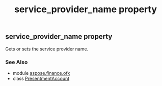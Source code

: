 ﻿---
title: service_provider_name property
second_title: Aspose.Finance for Python via .NET API References
description: 
type: docs
weight: 100
url: /python-net/aspose.finance.ofx/presentmentaccount/service_provider_name/
is_root: false
---

## service_provider_name property


Gets or sets the service provider name.

### See Also
* module [aspose.finance.ofx](../../)
* class [PresentmentAccount](/finance/python-net/aspose.finance.ofx/presentmentaccount)

